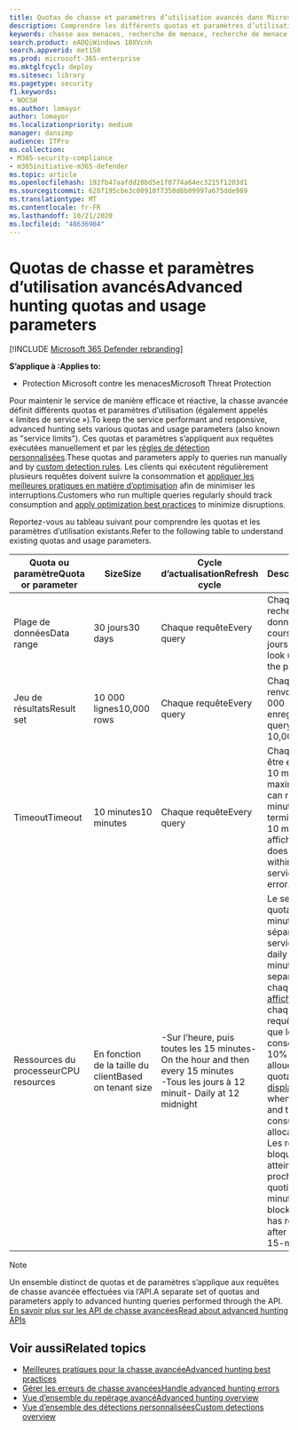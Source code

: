 ```yaml
---
title: Quotas de chasse et paramètres d’utilisation avancés dans Microsoft Threat Protection
description: Comprendre les différents quotas et paramètres d’utilisation (limites de service) qui assurent la réactivité avancée du service de chasse
keywords: chasse aux menaces, recherche de menace, recherche de menace, protection contre les menaces Microsoft 365, MTP, M365, recherche, requête, télémétrie, schéma, Kusto, limite du processeur, limite de requête, ressources, résultats maximaux, quota, paramètres, allocation
search.product: eADQiWindows 10XVcnh
search.appverid: met150
ms.prod: microsoft-365-enterprise
ms.mktglfcycl: deploy
ms.sitesec: library
ms.pagetype: security
f1.keywords:
- NOCSH
ms.author: lomayor
author: lomayor
ms.localizationpriority: medium
manager: dansimp
audience: ITPro
ms.collection:
- M365-security-compliance
- m365initiative-m365-defender
ms.topic: article
ms.openlocfilehash: 192fb47aafdd20bd5e1f0774a64ec3215f1203d1
ms.sourcegitcommit: 628f195cbe3c00910f7350d8b09997a675dde989
ms.translationtype: MT
ms.contentlocale: fr-FR
ms.lasthandoff: 10/21/2020
ms.locfileid: "48636904"
---
```

# <a name="advanced-hunting-quotas-and-usage-parameters"></a><span data-ttu-id="a36d6-104">Quotas de chasse et paramètres d’utilisation avancés</span><span class="sxs-lookup"><span data-stu-id="a36d6-104">Advanced hunting quotas and usage parameters</span></span>

[!INCLUDE [Microsoft 365 Defender rebranding](../includes/microsoft-defender.md)]


<span data-ttu-id="a36d6-105">**S’applique à :**</span><span class="sxs-lookup"><span data-stu-id="a36d6-105">**Applies to:**</span></span>
- <span data-ttu-id="a36d6-106">Protection Microsoft contre les menaces</span><span class="sxs-lookup"><span data-stu-id="a36d6-106">Microsoft Threat Protection</span></span>

<span data-ttu-id="a36d6-107">Pour maintenir le service de manière efficace et réactive, la chasse avancée définit différents quotas et paramètres d’utilisation (également appelés « limites de service »).</span><span class="sxs-lookup"><span data-stu-id="a36d6-107">To keep the service performant and responsive, advanced hunting sets various quotas and usage parameters (also known as "service limits").</span></span> <span data-ttu-id="a36d6-108">Ces quotas et paramètres s’appliquent aux requêtes exécutées manuellement et par les [règles de détection personnalisées](custom-detection-rules.md).</span><span class="sxs-lookup"><span data-stu-id="a36d6-108">These quotas and parameters apply to queries run manually and by [custom detection rules](custom-detection-rules.md).</span></span> <span data-ttu-id="a36d6-109">Les clients qui exécutent régulièrement plusieurs requêtes doivent suivre la consommation et [appliquer les meilleures pratiques en matière d’optimisation](advanced-hunting-best-practices.md) afin de minimiser les interruptions.</span><span class="sxs-lookup"><span data-stu-id="a36d6-109">Customers who run multiple queries regularly should track consumption and [apply optimization best practices](advanced-hunting-best-practices.md) to minimize disruptions.</span></span>

<span data-ttu-id="a36d6-110">Reportez-vous au tableau suivant pour comprendre les quotas et les paramètres d’utilisation existants.</span><span class="sxs-lookup"><span data-stu-id="a36d6-110">Refer to the following table to understand existing quotas and usage parameters.</span></span>

| <span data-ttu-id="a36d6-111">Quota ou paramètre</span><span class="sxs-lookup"><span data-stu-id="a36d6-111">Quota or parameter</span></span> | <span data-ttu-id="a36d6-112">Size</span><span class="sxs-lookup"><span data-stu-id="a36d6-112">Size</span></span> | <span data-ttu-id="a36d6-113">Cycle d’actualisation</span><span class="sxs-lookup"><span data-stu-id="a36d6-113">Refresh cycle</span></span> | <span data-ttu-id="a36d6-114">Description</span><span class="sxs-lookup"><span data-stu-id="a36d6-114">Description</span></span> |
|--|--|--|--|
| <span data-ttu-id="a36d6-115">Plage de données</span><span class="sxs-lookup"><span data-stu-id="a36d6-115">Data range</span></span> | <span data-ttu-id="a36d6-116">30 jours</span><span class="sxs-lookup"><span data-stu-id="a36d6-116">30 days</span></span> | <span data-ttu-id="a36d6-117">Chaque requête</span><span class="sxs-lookup"><span data-stu-id="a36d6-117">Every query</span></span> | <span data-ttu-id="a36d6-118">Chaque requête peut rechercher des données depuis au cours des 30 derniers jours.</span><span class="sxs-lookup"><span data-stu-id="a36d6-118">Each query can look up data from up to the past 30 days.</span></span> |
| <span data-ttu-id="a36d6-119">Jeu de résultats</span><span class="sxs-lookup"><span data-stu-id="a36d6-119">Result set</span></span> | <span data-ttu-id="a36d6-120">10 000 lignes</span><span class="sxs-lookup"><span data-stu-id="a36d6-120">10,000 rows</span></span> | <span data-ttu-id="a36d6-121">Chaque requête</span><span class="sxs-lookup"><span data-stu-id="a36d6-121">Every query</span></span> | <span data-ttu-id="a36d6-122">Chaque requête peut renvoyer jusqu’à 10 000 enregistrements.</span><span class="sxs-lookup"><span data-stu-id="a36d6-122">Each query can return up to 10,000 records.</span></span> |
| <span data-ttu-id="a36d6-123">Timeout</span><span class="sxs-lookup"><span data-stu-id="a36d6-123">Timeout</span></span> | <span data-ttu-id="a36d6-124">10 minutes</span><span class="sxs-lookup"><span data-stu-id="a36d6-124">10 minutes</span></span> | <span data-ttu-id="a36d6-125">Chaque requête</span><span class="sxs-lookup"><span data-stu-id="a36d6-125">Every query</span></span> | <span data-ttu-id="a36d6-126">Chaque requête peut être exécutée pendant 10 minutes maximum.</span><span class="sxs-lookup"><span data-stu-id="a36d6-126">Each query can run for up to 10 minutes.</span></span> <span data-ttu-id="a36d6-127">Si elle ne se termine pas dans les 10 minutes, le service affiche une erreur.</span><span class="sxs-lookup"><span data-stu-id="a36d6-127">If it does not complete within 10 minutes, the service displays an error.</span></span>
| <span data-ttu-id="a36d6-128">Ressources du processeur</span><span class="sxs-lookup"><span data-stu-id="a36d6-128">CPU resources</span></span> | <span data-ttu-id="a36d6-129">En fonction de la taille du client</span><span class="sxs-lookup"><span data-stu-id="a36d6-129">Based on tenant size</span></span> | <span data-ttu-id="a36d6-130">-Sur l’heure, puis toutes les 15 minutes</span><span class="sxs-lookup"><span data-stu-id="a36d6-130">- On the hour and then every 15 minutes</span></span><br><span data-ttu-id="a36d6-131">-Tous les jours à 12 minuit</span><span class="sxs-lookup"><span data-stu-id="a36d6-131">- Daily at 12 midnight</span></span> | <span data-ttu-id="a36d6-132">Le service applique le quota quotidien et 15 minutes séparément.</span><span class="sxs-lookup"><span data-stu-id="a36d6-132">The service enforces the daily and the 15-minute quota separately.</span></span> <span data-ttu-id="a36d6-133">Pour chaque quota, le [portail affiche une erreur](advanced-hunting-errors.md) chaque fois qu’une requête s’exécute et que le client a consommé plus de 10% des ressources allouées.</span><span class="sxs-lookup"><span data-stu-id="a36d6-133">For each quota, the [portal displays an error](advanced-hunting-errors.md) whenever a query runs and the tenant has consumed over 10% of allocated resources.</span></span> <span data-ttu-id="a36d6-134">Les requêtes sont bloquées si le client a atteint 100% jusqu’au prochain cycle quotidien ou 15 minutes.</span><span class="sxs-lookup"><span data-stu-id="a36d6-134">Queries are blocked if the tenant has reached 100% until after the next daily or 15-minute cycle.</span></span> |

>[!NOTE] 
><span data-ttu-id="a36d6-135">Un ensemble distinct de quotas et de paramètres s’applique aux requêtes de chasse avancée effectuées via l’API.</span><span class="sxs-lookup"><span data-stu-id="a36d6-135">A separate set of quotas and parameters apply to advanced hunting queries performed through the API.</span></span> [<span data-ttu-id="a36d6-136">En savoir plus sur les API de chasse avancées</span><span class="sxs-lookup"><span data-stu-id="a36d6-136">Read about advanced hunting APIs</span></span>](https://docs.microsoft.com/microsoft-365/security/mtp/api-advanced-hunting)

## <a name="related-topics"></a><span data-ttu-id="a36d6-137">Voir aussi</span><span class="sxs-lookup"><span data-stu-id="a36d6-137">Related topics</span></span>

- [<span data-ttu-id="a36d6-138">Meilleures pratiques pour la chasse avancée</span><span class="sxs-lookup"><span data-stu-id="a36d6-138">Advanced hunting best practices</span></span>](advanced-hunting-best-practices.md)
- [<span data-ttu-id="a36d6-139">Gérer les erreurs de chasse avancées</span><span class="sxs-lookup"><span data-stu-id="a36d6-139">Handle advanced hunting errors</span></span>](advanced-hunting-errors.md)
- [<span data-ttu-id="a36d6-140">Vue d’ensemble du repérage avancé</span><span class="sxs-lookup"><span data-stu-id="a36d6-140">Advanced hunting overview</span></span>](advanced-hunting-overview.md)
- [<span data-ttu-id="a36d6-141">Vue d’ensemble des détections personnalisées</span><span class="sxs-lookup"><span data-stu-id="a36d6-141">Custom detections overview</span></span>](custom-detections-overview.md)